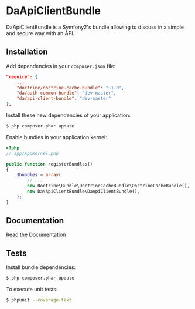 DaApiClientBundle
=================

DaApiClientBundle is a Symfony2's bundle allowing to discuss in a simple and secure way with an API.


Installation
------------

Add dependencies in your `composer.json` file:
```json
"require": {
    ...
    "doctrine/doctrine-cache-bundle": "~1.0",
    "da/auth-common-bundle": "dev-master",
    "da/api-client-bundle": "dev-master"
},
```

Install these new dependencies of your application:
```sh
$ php composer.phar update
```

Enable bundles in your application kernel:
```php
<?php
// app/AppKernel.php

public function registerBundles()
{
    $bundles = array(
        // ...
        new Doctrine\Bundle\DoctrineCacheBundle\DoctrineCacheBundle(),
        new Da\ApiClientBundle\DaApiClientBundle(),
    );
}
```


Documentation
-------------

[Read the Documentation](Resources/doc/index.md)


Tests
-----

Install bundle dependencies:
```sh
$ php composer.phar update
```

To execute unit tests:
```sh
$ phpunit --coverage-text
```
